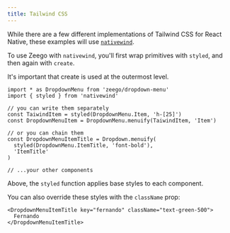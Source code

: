 ```yaml
---
title: Tailwind CSS
---
```


While there are a few different implementations of Tailwind CSS for React Native, these examples will use [`nativewind`](https://nativewind.dev).

To use Zeego with `nativewind`, you'll first wrap primitives with `styled`, and then again with `create`.

It's important that create is used at the outermost level.

```tsx
import * as DropdownMenu from 'zeego/dropdown-menu'
import { styled } from 'nativewind'

// you can write them separately
const TaiwindItem = styled(DropdownMenu.Item, 'h-[25]')
const DropdownMenuItem = DropdownMenu.menuify(TaiwindItem, 'Item')

// or you can chain them
const DropdownMenuItemTitle = Dropdown.menuify(
  styled(DropdownMenu.ItemTitle, 'font-bold'),
  'ItemTitle'
)

// ...your other components
```

Above, the `styled` function applies base styles to each component.

You can also override these styles with the `className` prop:

```tsx
<DropdownMenuItemTitle key="fernando" className="text-green-500">
  Fernando
</DropdownMenuItemTitle>
```
